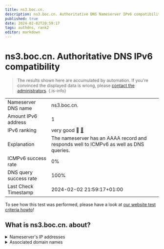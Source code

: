 ```yaml
---
title: ns3.boc.cn.
description: ns3.boc.cn. Authoritative DNS Nameserver IPv6 compatibility
published: true
date: 2024-02-02T20:59:17
tags: authdns, rank2
editor: markdown
---
```


# ns3.boc.cn. Authoritative DNS IPv6 compatibility

> The results shown here are accumulated by automation. If you're convinced the displayed data is wrong, please [contact the administrators](/howto/chat). 
{.is-info}




|   |   |
| - | - |
| Nameserver DNS name | ns3.boc.cn.
| Amount IPv6 address | 1
| IPv6 ranking | very good :2nd_place_medal: [🔗](/howto/ranking) |
| Explanation | The nameserver has an AAAA record and responds well to ICMPv6 as well as DNS queries. |
| ICMPv6 success rate | 0%|
| DNS query success rate | 100% |
| Last Check Timestamp | 2024-02-02 21:59:17+01:00 |

To see how this test was performed, please have a look at [our website test criteria howto](/howto/testcriteria/authdns)!


## What is ns3.boc.cn. about?




<details>
<summary>Nameserver's IP addresses</summary>

2402:93c0:0:f000::3

</details>



<details>
<summary>Associated domain names</summary>

www.boc.cn

</details>

